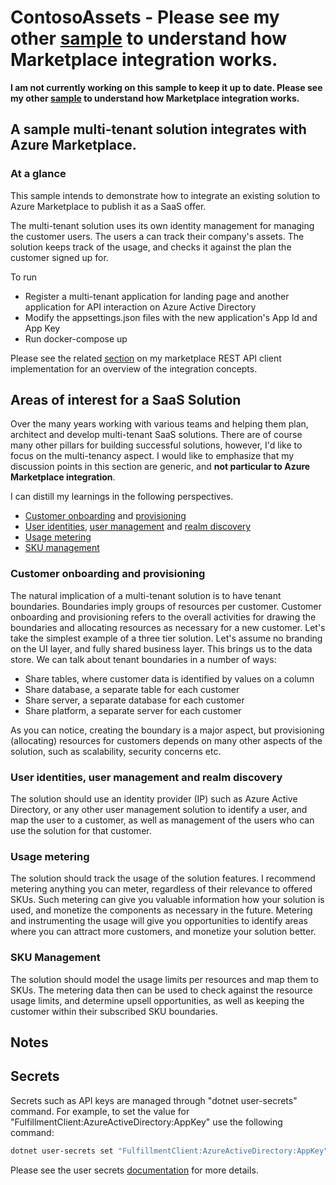 # ContosoAssets - Please see my other [sample](https://github.com/Ercenk/ContosoAMPBasic) to understand how Marketplace integration works.

**I am not currently working on this sample to keep it up to date. Please see my other [sample](https://github.com/Ercenk/ContosoAMPBasic) to understand how Marketplace integration works.** 












## A sample multi-tenant solution integrates with Azure Marketplace.

### At a glance

This sample intends to demonstrate how to integrate an existing solution to Azure Marketplace to publish it as a SaaS offer.

The multi-tenant solution uses its own identity management for managing the customer users. The users a can track their company's assets. The solution keeps track of the usage, and checks it against the plan the customer signed up for.

To run

- Register a multi-tenant application for landing page and another application for API interaction on Azure Active Directory
- Modify the appsettings.json files with the new application's App Id and App Key
- Run docker-compose up

Please see the related [section](https://github.com/Ercenk/AzureMarketplaceSaaSApiClient#integrating-a-software-as-a-solution-with-azure-marketplace) on my marketplace REST API client implementation for an overview of the integration concepts.  

## Areas of interest for a SaaS Solution

Over the many years working with various teams and helping them plan, architect and develop multi-tenant SaaS solutions. There are of course many other pillars for building successful solutions, however, I'd like to focus on the multi-tenancy aspect. I would like to emphasize that my discussion points in this section are generic, and **not particular to Azure Marketplace integration**.

I can distill my learnings in the following perspectives.

- [Customer onboarding](https://github.com/Ercenk/ContosoAssets/blob/master/src/ContosoAssets.SolutionManagement/CustomerManagement/ICustomerManager.cs#L10) and [provisioning](https://github.com/Ercenk/ContosoAssets/blob/master/src/ContosoAssets.SolutionManagement/Provisioning/IProvisioningManager.cs)
- [User identities](https://github.com/Ercenk/ContosoAssets/blob/master/src/ContosoAssets.WebApp/Startup.cs#L85), [user management](https://github.com/Ercenk/ContosoAssets/blob/master/src/ContosoAssets.SolutionManagement/CustomerManagement/ICustomerManager.cs#L12) and [realm discovery](https://github.com/Ercenk/ContosoAssets/blob/master/src/ContosoAssets.Utils/StringExtensions.cs#L7)
- [Usage metering](https://github.com/Ercenk/ContosoAssets/blob/master/src/ContosoAssets.WebApp/Controllers/MeteredController.cs)
- [SKU management](https://github.com/Ercenk/ContosoAssets/blob/master/src/ContosoAssets.SolutionManagement/SubscriptionManagement/ISubscriptionManager.cs#L21)

### Customer onboarding and provisioning

 The natural implication of a multi-tenant solution is to have tenant boundaries. Boundaries imply groups of resources per customer. Customer onboarding and provisioning refers to the overall activities for drawing the boundaries and allocating resources as necessary for a new customer. Let's take the simplest example of a three tier solution. Let's assume no branding on the UI layer, and fully shared business layer. This brings us to the data store. We can talk about tenant boundaries in a number of ways:

- Share tables, where customer data is identified by values on a column
- Share database, a separate table for each customer
- Share server, a separate database for each customer
- Share platform, a separate server for each customer

As you can notice, creating the boundary is a major aspect, but provisioning (allocating) resources for customers depends on many other aspects of the solution, such as scalability, security concerns etc.

### User identities, user management and realm discovery

The solution should use an identity provider (IP) such as Azure Active Directory, or any other user management solution to identify a user, and map the user to a customer, as well as management of the users who can use the solution for that customer.

### Usage metering

The solution should track the usage of the solution features. I recommend metering anything you can meter, regardless of their relevance to offered SKUs. Such metering can give you valuable information how your solution is used, and monetize the components as necessary in the future. Metering and instrumenting the usage will give you opportunities to identify areas where you can attract more customers, and monetize your solution better.

### SKU Management

The solution should model the usage limits per resources and map them to SKUs. The metering data then can be used to check against the resource usage limits, and determine upsell opportunities, as well as keeping the customer within their subscribed SKU boundaries.

## Notes

## Secrets

Secrets such as API keys are managed through "dotnet user-secrets" command. For example, to set the value for "FulfillmentClient:AzureActiveDirectory:AppKey" use the following command:

``` sh
dotnet user-secrets set "FulfillmentClient:AzureActiveDirectory:AppKey" "secret here"
```

Please see the user secrets [documentation](https://docs.microsoft.com/en-us/aspnet/core/security/app-secrets?view=aspnetcore-2.2&tabs=windows) for more details.
